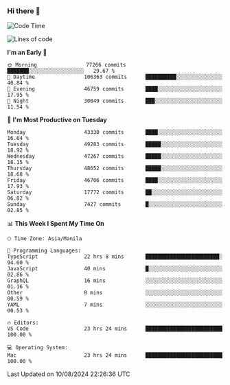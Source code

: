 ### Hi there 👋

<!--START_SECTION:waka-->
![Code Time](http://img.shields.io/badge/Code%20Time-5%2C445%20hrs%2051%20mins-blue)

![Lines of code](https://img.shields.io/badge/From%20Hello%20World%20I%27ve%20Written-117.1%20million%20lines%20of%20code-blue)

**I'm an Early 🐤** 

```text
🌞 Morning                77266 commits       ███████░░░░░░░░░░░░░░░░░░   29.67 % 
🌆 Daytime                106363 commits      ██████████░░░░░░░░░░░░░░░   40.84 % 
🌃 Evening                46759 commits       ████░░░░░░░░░░░░░░░░░░░░░   17.95 % 
🌙 Night                  30049 commits       ███░░░░░░░░░░░░░░░░░░░░░░   11.54 % 
```
📅 **I'm Most Productive on Tuesday** 

```text
Monday                   43330 commits       ████░░░░░░░░░░░░░░░░░░░░░   16.64 % 
Tuesday                  49283 commits       █████░░░░░░░░░░░░░░░░░░░░   18.92 % 
Wednesday                47267 commits       █████░░░░░░░░░░░░░░░░░░░░   18.15 % 
Thursday                 48652 commits       █████░░░░░░░░░░░░░░░░░░░░   18.68 % 
Friday                   46706 commits       ████░░░░░░░░░░░░░░░░░░░░░   17.93 % 
Saturday                 17772 commits       ██░░░░░░░░░░░░░░░░░░░░░░░   06.82 % 
Sunday                   7427 commits        █░░░░░░░░░░░░░░░░░░░░░░░░   02.85 % 
```


📊 **This Week I Spent My Time On** 

```text
🕑︎ Time Zone: Asia/Manila

💬 Programming Languages: 
TypeScript               22 hrs 8 mins       ████████████████████████░   94.60 % 
JavaScript               40 mins             █░░░░░░░░░░░░░░░░░░░░░░░░   02.86 % 
GraphQL                  16 mins             ░░░░░░░░░░░░░░░░░░░░░░░░░   01.16 % 
Other                    8 mins              ░░░░░░░░░░░░░░░░░░░░░░░░░   00.59 % 
YAML                     7 mins              ░░░░░░░░░░░░░░░░░░░░░░░░░   00.53 % 

🔥 Editors: 
VS Code                  23 hrs 24 mins      █████████████████████████   100.00 % 

💻 Operating System: 
Mac                      23 hrs 24 mins      █████████████████████████   100.00 % 
```


 Last Updated on 10/08/2024 22:26:36 UTC
<!--END_SECTION:waka-->


<!--
**rad182/rad182** is a ✨ _special_ ✨ repository because its `README.md` (this file) appears on your GitHub profile.

Here are some ideas to get you started:

- 🔭 I’m currently working on ...
- 🌱 I’m currently learning ...
- 👯 I’m looking to collaborate on ...
- 🤔 I’m looking for help with ...
- 💬 Ask me about ...
- 📫 How to reach me: ...
- 😄 Pronouns: ...
- ⚡ Fun fact: ...
-->
